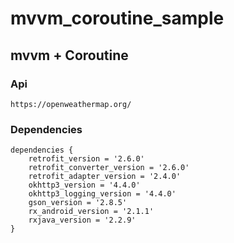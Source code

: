 # mvvm_coroutine_sample
## mvvm + Coroutine 
### Api  
~~~
https://openweathermap.org/
~~~
### Dependencies
~~~  
dependencies {  
    retrofit_version = '2.6.0'  
    retrofit_converter_version = '2.6.0'  
    retrofit_adapter_version = '2.4.0'  
    okhttp3_version = '4.4.0'  
    okhttp3_logging_version = '4.4.0'  
    gson_version = '2.8.5'  
    rx_android_version = '2.1.1'  
    rxjava_version = '2.2.9'  
}  
~~~
